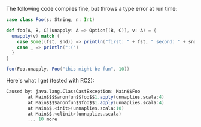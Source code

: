 The following code compiles fine, but throws a type error at run time:

```scala
case class Foo(s: String, n: Int)

def foo[A, B, C](unapply: A => Option[(B, C)], v: A) = {
  unapply(v) match {
    case Some((fst, snd)) => println("first: " + fst, " second: " + snd)
    case _ => println(":(")
  }
}

foo(Foo.unapply, Foo("this might be fun", 10)) 
```
Here's what I get (tested with RC2):
```scala
Caused by: java.lang.ClassCastException: Main$$Foo
        at Main$$$$anonfun$$foo$$1.apply(unnaplies.scala:4)
        at Main$$$$anonfun$$foo$$1.apply(unnaplies.scala:4)
        at Main$$.<init>(unnaplies.scala:10)
        at Main$$.<clinit>(unnaplies.scala)
        ... 10 more
```
